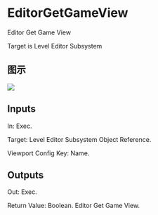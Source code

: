 # EditorGetGameView

Editor Get Game View

Target is Level Editor Subsystem

## 图示

![]($-20221218-18504532.png)

## Inputs

In: Exec.

Target: Level Editor Subsystem Object Reference.

Viewport Config Key: Name.  

## Outputs

Out: Exec.

Return Value: Boolean. Editor Get Game View.

